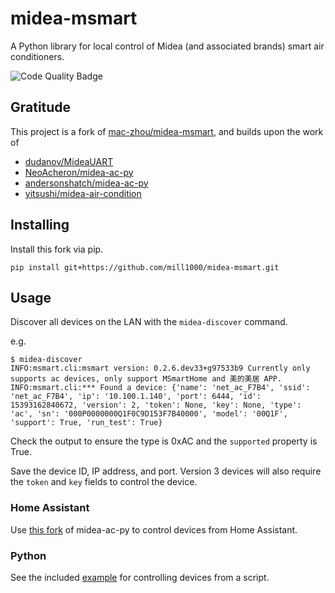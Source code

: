 # midea-msmart
A Python library for local control of Midea (and associated brands) smart air conditioners.

![Code Quality Badge](https://github.com/mill1000/midea-msmart/actions/workflows/checks.yml/badge.svg)

## Gratitude
This project is a fork of [mac-zhou/midea-msmart](https://github.com/mac-zhou/midea-msmart), and builds upon the work of
* [dudanov/MideaUART](https://github.com/dudanov/MideaUART)
* [NeoAcheron/midea-ac-py](https://github.com/NeoAcheron/midea-ac-py)
* [andersonshatch/midea-ac-py](https://github.com/andersonshatch/midea-ac-py)
* [yitsushi/midea-air-condition](https://github.com/yitsushi/midea-air-condition)

## Installing
Install this fork via pip.
```shell
pip install git+https://github.com/mill1000/midea-msmart.git
```

## Usage
Discover all devices on the LAN with the `midea-discover` command.

e.g.
```shell
$ midea-discover 
INFO:msmart.cli:msmart version: 0.2.6.dev33+g97533b9 Currently only supports ac devices, only support MSmartHome and 美的美居 APP.
INFO:msmart.cli:*** Found a device: {'name': 'net_ac_F7B4', 'ssid': 'net_ac_F7B4', 'ip': '10.100.1.140', 'port': 6444, 'id': 15393162840672, 'version': 2, 'token': None, 'key': None, 'type': 'ac', 'sn': '000P0000000Q1F0C9D153F7B40000', 'model': '00Q1F', 'support': True, 'run_test': True} 
```
Check the output to ensure the type is 0xAC and the `supported` property is True.

Save the device ID, IP address, and port. Version 3 devices will also require the `token` and `key` fields to control the device.

### Home Assistant
Use [this fork](https://github.com/mill1000/midea-ac-py) of midea-ac-py to control devices from Home Assistant.

### Python
See the included [example](example.py) for controlling devices from a script.
